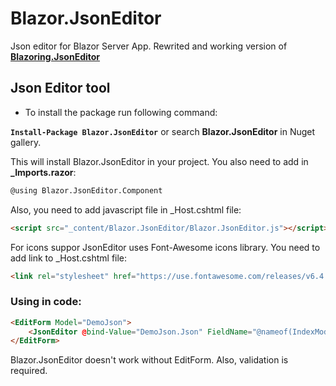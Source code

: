 # Blazor.JsonEditor
Json editor for Blazor Server App. Rewrited and working version of **[Blazoring.JsonEditor](https://github.com/vmakharashvili/Blazoring-JsonEditor)** 

## Json Editor tool

* To install the package run following command:

**`Install-Package Blazor.JsonEditor`**
or search **Blazor.JsonEditor** in Nuget gallery.

This will install Blazor.JsonEditor in your project. You also need to add in **_Imports.razor**:
```html
@using Blazor.JsonEditor.Component
```
Also, you need to add javascript file in _Host.cshtml file:

```html
<script src="_content/Blazor.JsonEditor/Blazor.JsonEditor.js"></script>
```
For icons suppor JsonEditor uses Font-Awesome icons library. You need to add link to _Host.cshtml file:
```html
<link rel="stylesheet" href="https://use.fontawesome.com/releases/v6.4.2/css/all.css">
```

### Using in code:

```html
<EditForm Model="DemoJson">
    <JsonEditor @bind-Value="DemoJson.Json" FieldName="@nameof(IndexModel.Json)" ValidationFor="@(() => DemoJson.Json)"></JsonEditor>
</EditForm>
```

Blazor.JsonEditor doesn't work without EditForm. Also, validation is required.
